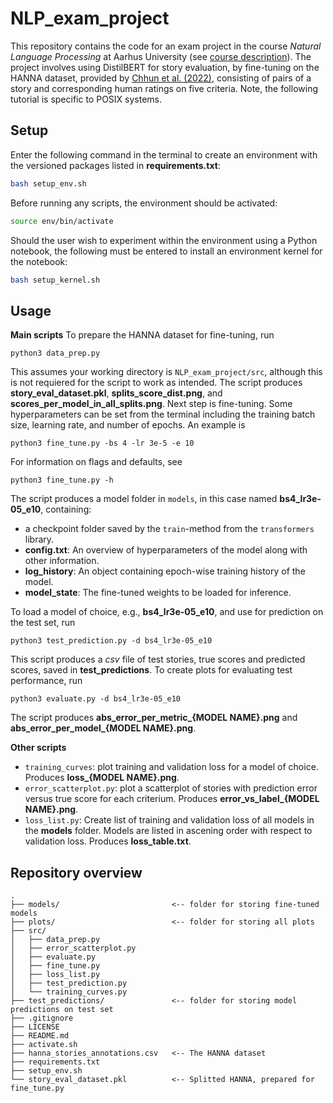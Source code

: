 # NLP_exam_project
This repository contains the code for an exam project in the course _Natural Language Processing_ at Aarhus University (see [course description](https://kursuskatalog.au.dk/en/course/119713/Natural-Language-Processing)). The project involves using DistilBERT for story evaluation, by fine-tuning on the HANNA dataset, provided by [Chhun et al. (2022)](https://github.com/dig-team/hanna-benchmark-asg), consisting of pairs of a story and corresponding human ratings on five criteria. Note, the following tutorial is specific to POSIX systems.

## Setup
Enter the following command in the terminal to create an environment with the versioned packages listed in __requirements.txt__:
```bash
bash setup_env.sh
```

Before running any scripts, the environment should be activated:
```bash
source env/bin/activate
```

Should the user wish to experiment within the environment using a Python notebook, the following must be entered to install an environment kernel for the notebook:
```bash
bash setup_kernel.sh
```

## Usage
__Main scripts__
To prepare the HANNA dataset for fine-tuning, run
```
python3 data_prep.py
```
This assumes your working directory is ```NLP_exam_project/src```, although this is not requiered for the script to work as intended. The script produces __story_eval_dataset.pkl__, __splits_score_dist.png__, and __scores_per_model_in_all_splits.png__. Next step is fine-tuning. Some hyperparameters can be set from the terminal including the training batch size, learning rate, and number of epochs. An example is
```
python3 fine_tune.py -bs 4 -lr 3e-5 -e 10
```
For information on flags and defaults, see
```
python3 fine_tune.py -h 
```
The script produces a model folder in ```models```, in this case named __bs4_lr3e-05_e10__, containing:
- a checkpoint folder saved by the ```train```-method from the ```transformers``` library.
- __config.txt__: An overview of hyperparameters of the model along with other information.
- __log_history__: An object containing epoch-wise training history of the model.
- __model_state__: The fine-tuned weights to be loaded for inference.

To load a model of choice, e.g., __bs4_lr3e-05_e10__, and use for prediction on the test set, run
```
python3 test_prediction.py -d bs4_lr3e-05_e10
```
This script produces a _csv_ file of test stories, true scores and predicted scores, saved in __test_predictions__. To create plots for evaluating test performance, run
```
python3 evaluate.py -d bs4_lr3e-05_e10
```
The script produces __abs\_error\_per\_metric\_{MODEL NAME}.png__ and __abs\_error\_per\_model\_{MODEL NAME}.png__.


__Other scripts__
- ``training_curves``: plot training and validation loss for a model of choice. Produces __loss\_{MODEL NAME}.png__.
- ``error_scatterplot.py``: plot a scatterplot of stories with prediction error versus true score for each criterium. Produces __error\_vs\_label\_{MODEL NAME}.png__.
- ``loss_list.py``: Create list of training and validation loss of all models in the __models__ folder. Models are listed in ascening order with respect to validation loss. Produces __loss_table.txt__. 


## Repository overview

```
.
├── models/                         <-- folder for storing fine-tuned models
├── plots/                          <-- folder for storing all plots
├── src/
│   ├── data_prep.py
│   ├── error_scatterplot.py
│   ├── evaluate.py
│   ├── fine_tune.py
│   ├── loss_list.py
│   ├── test_prediction.py
│   └── training_curves.py
├── test_predictions/               <-- folder for storing model predictions on test set
├── .gitignore
├── LICENSE
├── README.md
├── activate.sh
├── hanna_stories_annotations.csv   <-- The HANNA dataset
├── requirements.txt
├── setup_env.sh
└── story_eval_dataset.pkl          <-- Splitted HANNA, prepared for fine_tune.py
```